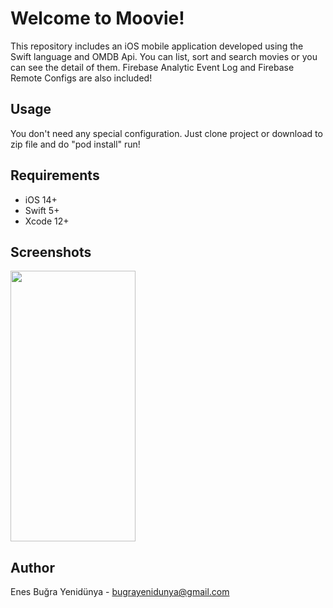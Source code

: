 # Welcome to Moovie!
This repository includes an iOS mobile application developed using the Swift language and OMDB Api. You can list, sort and search movies or you can see the detail of them. Firebase Analytic Event Log and Firebase Remote Configs are also included!

## Usage

You don't need any special configuration. Just clone project or download to zip file and do "pod install" run!

## Requirements

 - iOS 14+
 - Swift 5+
 - Xcode 12+
 
## Screenshots

<img src="https://user-images.githubusercontent.com/54468032/100101886-e26f6500-2e73-11eb-86e3-c17132b5b1e9.png" width="200" height="433">
 
## Author
Enes Buğra Yenidünya - bugrayenidunya@gmail.com 
